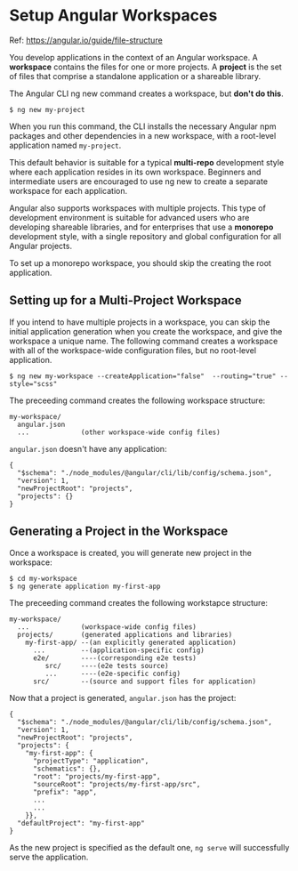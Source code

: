 # Setup Angular Workspaces

Ref: https://angular.io/guide/file-structure

You develop applications in the context of an Angular workspace. A **workspace** contains the files for one or more projects. A **project** is the set of files that comprise a standalone application or a shareable library.

The Angular CLI ng new command creates a workspace, but **don't do this**.

```
$ ng new my-project
```

When you run this command, the CLI installs the necessary Angular npm packages and other dependencies in a new workspace, with a root-level application named `my-project`.

This default behavior is suitable for a typical **multi-repo** development style where each application resides in its own workspace. Beginners and intermediate users are encouraged to use ng new to create a separate workspace for each application.

Angular also supports workspaces with multiple projects. This type of development environment is suitable for advanced users who are developing shareable libraries, and for enterprises that use a **monorepo** development style, with a single repository and global configuration for all Angular projects.

To set up a monorepo workspace, you should skip the creating the root application.


## Setting up for a Multi-Project Workspace

If you intend to have multiple projects in a workspace, you can skip the initial application generation when you create the workspace, and give the workspace a unique name. The following command creates a workspace with all of the workspace-wide configuration files, but no root-level application.

```
$ ng new my-workspace --createApplication="false"  --routing="true" --style="scss"
```

The preceeding command creates the following workspace structure:

```
my-workspace/
  angular.json
  ...             (other workspace-wide config files)
```

`angular.json` doesn't have any application:

```
{
  "$schema": "./node_modules/@angular/cli/lib/config/schema.json",
  "version": 1,
  "newProjectRoot": "projects",
  "projects": {}
}
```

## Generating a Project in the Workspace

Once a workspace is created, you will generate new project in the workspace:

```
$ cd my-workspace
$ ng generate application my-first-app
```

The preceeding command creates the following workstapce structure:

```
my-workspace/
  ...             (workspace-wide config files)
  projects/       (generated applications and libraries)
    my-first-app/ --(an explicitly generated application)
      ...         --(application-specific config)
      e2e/        ----(corresponding e2e tests)
         src/     ----(e2e tests source)
         ...      ----(e2e-specific config)
      src/        --(source and support files for application)
```

Now that a project is generated, `angular.json` has the project:

```
{
  "$schema": "./node_modules/@angular/cli/lib/config/schema.json",
  "version": 1,
  "newProjectRoot": "projects",
  "projects": {
    "my-first-app": {
      "projectType": "application",
      "schematics": {},
      "root": "projects/my-first-app",
      "sourceRoot": "projects/my-first-app/src",
      "prefix": "app",
      ...
      ...
    }},
  "defaultProject": "my-first-app"
}
```

As the new project is specified as the default one, `ng serve` will successfully serve the application.
